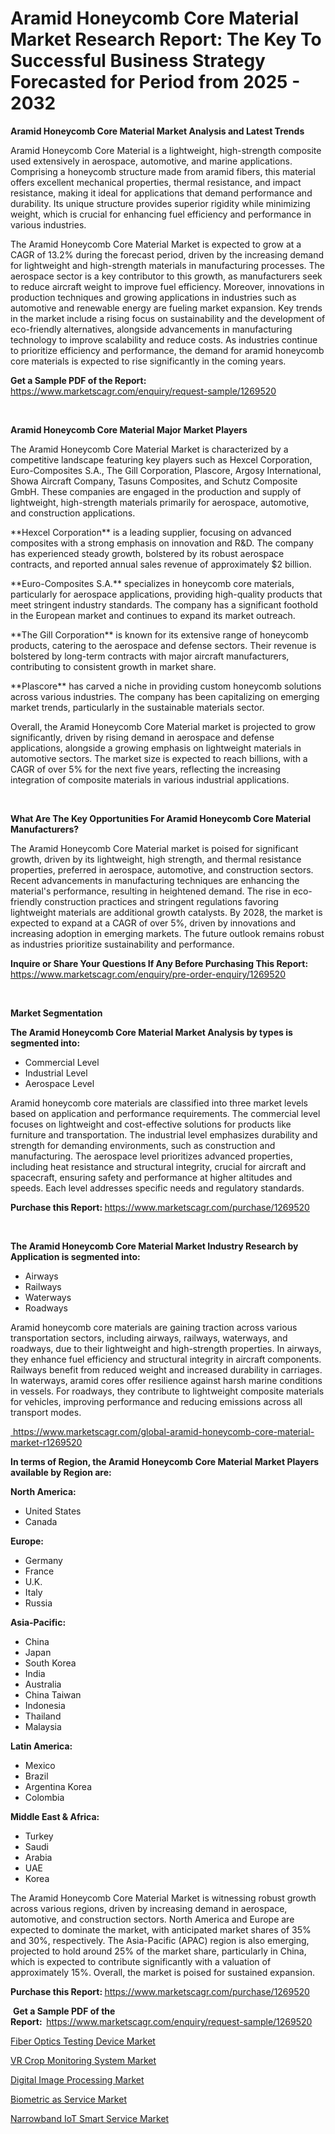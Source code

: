 <p><h1>Aramid Honeycomb Core Material Market Research Report: The Key To Successful Business Strategy Forecasted for Period from 2025 - 2032</h1></p><p><strong>Aramid Honeycomb Core Material Market Analysis and Latest Trends</strong></p>
<p><p>Aramid Honeycomb Core Material is a lightweight, high-strength composite used extensively in aerospace, automotive, and marine applications. Comprising a honeycomb structure made from aramid fibers, this material offers excellent mechanical properties, thermal resistance, and impact resistance, making it ideal for applications that demand performance and durability. Its unique structure provides superior rigidity while minimizing weight, which is crucial for enhancing fuel efficiency and performance in various industries.</p><p>The Aramid Honeycomb Core Material Market is expected to grow at a CAGR of 13.2% during the forecast period, driven by the increasing demand for lightweight and high-strength materials in manufacturing processes. The aerospace sector is a key contributor to this growth, as manufacturers seek to reduce aircraft weight to improve fuel efficiency. Moreover, innovations in production techniques and growing applications in industries such as automotive and renewable energy are fueling market expansion. Key trends in the market include a rising focus on sustainability and the development of eco-friendly alternatives, alongside advancements in manufacturing technology to improve scalability and reduce costs. As industries continue to prioritize efficiency and performance, the demand for aramid honeycomb core materials is expected to rise significantly in the coming years.</p></p>
<p><strong>Get a Sample PDF of the Report:&nbsp;</strong> <a href="https://www.marketscagr.com/enquiry/request-sample/1269520?utm_campaign=1868&utm_medium=2&utm_source=Github&utm_content=ia&utm_term=24032025&utm_id=aramid-honeycomb-core-material">https://www.marketscagr.com/enquiry/request-sample/1269520</a></p>
<p>&nbsp;</p>
<p><strong>Aramid Honeycomb Core Material Major Market Players</strong></p>
<p><p>The Aramid Honeycomb Core Material Market is characterized by a competitive landscape featuring key players such as Hexcel Corporation, Euro-Composites S.A., The Gill Corporation, Plascore, Argosy International, Showa Aircraft Company, Tasuns Composites, and Schutz Composite GmbH. These companies are engaged in the production and supply of lightweight, high-strength materials primarily for aerospace, automotive, and construction applications.</p><p>**Hexcel Corporation** is a leading supplier, focusing on advanced composites with a strong emphasis on innovation and R&D. The company has experienced steady growth, bolstered by its robust aerospace contracts, and reported annual sales revenue of approximately $2 billion.</p><p>**Euro-Composites S.A.** specializes in honeycomb core materials, particularly for aerospace applications, providing high-quality products that meet stringent industry standards. The company has a significant foothold in the European market and continues to expand its market outreach.</p><p>**The Gill Corporation** is known for its extensive range of honeycomb products, catering to the aerospace and defense sectors. Their revenue is bolstered by long-term contracts with major aircraft manufacturers, contributing to consistent growth in market share.</p><p>**Plascore** has carved a niche in providing custom honeycomb solutions across various industries. The company has been capitalizing on emerging market trends, particularly in the sustainable materials sector.</p><p>Overall, the Aramid Honeycomb Core Material market is projected to grow significantly, driven by rising demand in aerospace and defense applications, alongside a growing emphasis on lightweight materials in automotive sectors. The market size is expected to reach billions, with a CAGR of over 5% for the next five years, reflecting the increasing integration of composite materials in various industrial applications.</p></p>
<p>&nbsp;</p>
<p><strong>What Are The Key Opportunities For Aramid Honeycomb Core Material Manufacturers?</strong></p>
<p><p>The Aramid Honeycomb Core Material market is poised for significant growth, driven by its lightweight, high strength, and thermal resistance properties, preferred in aerospace, automotive, and construction sectors. Recent advancements in manufacturing techniques are enhancing the material's performance, resulting in heightened demand. The rise in eco-friendly construction practices and stringent regulations favoring lightweight materials are additional growth catalysts. By 2028, the market is expected to expand at a CAGR of over 5%, driven by innovations and increasing adoption in emerging markets. The future outlook remains robust as industries prioritize sustainability and performance.</p></p>
<p><strong>Inquire or Share Your Questions If Any Before Purchasing This Report:</strong> <a href="https://www.marketscagr.com/enquiry/pre-order-enquiry/1269520?utm_campaign=1868&utm_medium=2&utm_source=Github&utm_content=ia&utm_term=24032025&utm_id=aramid-honeycomb-core-material">https://www.marketscagr.com/enquiry/pre-order-enquiry/1269520</a></p>
<p>&nbsp;</p>
<p><strong>Market Segmentation</strong></p>
<p><strong>The Aramid Honeycomb Core Material Market Analysis by types is segmented into:</strong></p>
<p><ul><li>Commercial Level</li><li>Industrial Level</li><li>Aerospace Level</li></ul></p>
<p><p>Aramid honeycomb core materials are classified into three market levels based on application and performance requirements. The commercial level focuses on lightweight and cost-effective solutions for products like furniture and transportation. The industrial level emphasizes durability and strength for demanding environments, such as construction and manufacturing. The aerospace level prioritizes advanced properties, including heat resistance and structural integrity, crucial for aircraft and spacecraft, ensuring safety and performance at higher altitudes and speeds. Each level addresses specific needs and regulatory standards.</p></p>
<p><strong>Purchase this Report:&nbsp;</strong><a href="https://www.marketscagr.com/purchase/1269520?utm_campaign=1868&utm_medium=2&utm_source=Github&utm_content=ia&utm_term=24032025&utm_id=aramid-honeycomb-core-material">https://www.marketscagr.com/purchase/1269520</a></p>
<p>&nbsp;</p>
<p><strong>The Aramid Honeycomb Core Material Market Industry Research by Application is segmented into:</strong></p>
<p><ul><li>Airways</li><li>Railways</li><li>Waterways</li><li>Roadways</li></ul></p>
<p><p>Aramid honeycomb core materials are gaining traction across various transportation sectors, including airways, railways, waterways, and roadways, due to their lightweight and high-strength properties. In airways, they enhance fuel efficiency and structural integrity in aircraft components. Railways benefit from reduced weight and increased durability in carriages. In waterways, aramid cores offer resilience against harsh marine conditions in vessels. For roadways, they contribute to lightweight composite materials for vehicles, improving performance and reducing emissions across all transport modes.</p></p>
<p><a href="https://www.marketscagr.com/global-aramid-honeycomb-core-material-market-r1269520?utm_campaign=1868&utm_medium=2&utm_source=Github&utm_content=ia&utm_term=24032025&utm_id=aramid-honeycomb-core-material">&nbsp;https://www.marketscagr.com/global-aramid-honeycomb-core-material-market-r1269520</a></p>
<p><strong>In terms of Region, the Aramid Honeycomb Core Material Market Players available by Region are:</strong></p>
<p>
    <p> <strong> North America: </strong>
        <ul>
            <li>United States</li>
            <li>Canada</li>
        </ul>
        </p> 
    <p> <strong> Europe: </strong>
        <ul>
            <li>Germany</li>
            <li>France</li>
            <li>U.K.</li>
            <li>Italy</li>
            <li>Russia</li>
        </ul>
        </p> 
    <p> <strong> Asia-Pacific: </strong>
        <ul>
            <li>China</li>
            <li>Japan</li>
            <li>South Korea</li>
            <li>India</li>
            <li>Australia</li>
            <li>China Taiwan</li>
            <li>Indonesia</li>
            <li>Thailand</li>
            <li>Malaysia</li>
        </ul>
        </p> 
    <p> <strong> Latin America: </strong>
        <ul>
            <li>Mexico</li>
            <li>Brazil</li>
            <li>Argentina Korea</li>
            <li>Colombia</li>
        </ul>
        </p> 
    <p> <strong> Middle East & Africa: </strong>
        <ul>
            <li>Turkey</li>
            <li>Saudi</li>
            <li>Arabia</li>
            <li>UAE</li>
            <li>Korea</li>
        </ul>
    </p>
    </p>
<p><p>The Aramid Honeycomb Core Material Market is witnessing robust growth across various regions, driven by increasing demand in aerospace, automotive, and construction sectors. North America and Europe are expected to dominate the market, with anticipated market shares of 35% and 30%, respectively. The Asia-Pacific (APAC) region is also emerging, projected to hold around 25% of the market share, particularly in China, which is expected to contribute significantly with a valuation of approximately 15%. Overall, the market is poised for sustained expansion.</p></p>
<p><strong>Purchase this Report: </strong><a href="https://www.marketscagr.com/purchase/1269520?utm_campaign=1868&utm_medium=2&utm_source=Github&utm_content=ia&utm_term=24032025&utm_id=aramid-honeycomb-core-material">https://www.marketscagr.com/purchase/1269520</a></p>
<p>&nbsp;<strong>Get a Sample PDF of the Report:&nbsp;&nbsp;</strong><a href="https://www.marketscagr.com/enquiry/request-sample/1269520?utm_campaign=1868&utm_medium=2&utm_source=Github&utm_content=ia&utm_term=24032025&utm_id=aramid-honeycomb-core-material">https://www.marketscagr.com/enquiry/request-sample/1269520</a></p>
<p><strong></strong></p>
<p><p><a href="https://github.com/knazsdadeyvw/Market-Research-Report-List-1/blob/main/fiber-optics-testing-device-market.md?utm_campaign=1868&utm_medium=2&utm_source=Github&utm_content=ia&utm_term=24032025&utm_id=aramid-honeycomb-core-material">Fiber Optics Testing Device Market</a></p><p><a href="https://github.com/aarenlazosw3/Market-Research-Report-List-1/blob/main/vr-crop-monitoring-system-market.md?utm_campaign=1868&utm_medium=2&utm_source=Github&utm_content=ia&utm_term=24032025&utm_id=aramid-honeycomb-core-material">VR Crop Monitoring System Market</a></p><p><a href="https://github.com/RickHolmes3/Market-Research-Report-List-7/blob/main/digital-image-processing-market.md?utm_campaign=1868&utm_medium=2&utm_source=Github&utm_content=ia&utm_term=24032025&utm_id=aramid-honeycomb-core-material">Digital Image Processing Market</a></p><p><a href="https://github.com/Krish2023na/Market-Research-Report-List-7/blob/main/biometric-as-service-market.md?utm_campaign=1868&utm_medium=2&utm_source=Github&utm_content=ia&utm_term=24032025&utm_id=aramid-honeycomb-core-material">Biometric as Service Market</a></p><p><a href="https://github.com/goliareanoyh/Market-Research-Report-List-1/blob/main/narrowband-iot-smart-service-market.md?utm_campaign=1868&utm_medium=2&utm_source=Github&utm_content=ia&utm_term=24032025&utm_id=aramid-honeycomb-core-material">Narrowband IoT Smart Service Market</a></p></p>